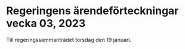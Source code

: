 # Regeringens ärendeförteckningar vecka 03, 2023

Till regeringssammanträdet torsdag den 19 januari.
